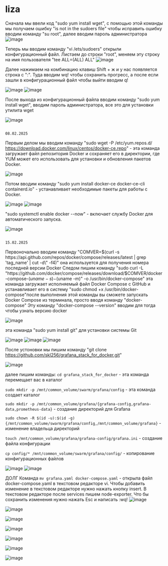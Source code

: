# liza
Сначала мы ввели код "sudo yum install wget", с помощью этой команды мы получаем ошибку "is not in the sudoers file" чтобы исправить ошибку вводим команду "su root", далее вводим пароль администратора 
![image](https://github.com/user-attachments/assets/087ce2c4-157a-426f-a8fa-4819b58582c6)

Теперь мы вводим команду "vi /ets/sudoers" открыли конфигурационный файл. Листаем до строки "root", меняем эту строку на имя пользователя "tee ALL=(ALL)       ALL"
![image](https://github.com/user-attachments/assets/833dee0b-0bdd-4eb7-bc38-c3c973521fe1)

Далее нажимаем на комбинацию клавиш Shift + ж и у нас появляется строка с ":". Туда вводим wq! чтобы сохранить прогресс, а после если зашли в конфигурационный файл чтобы выйти вводим q!

![image](https://github.com/user-attachments/assets/a6cc1a3e-79da-443c-a38f-d90a67a7cfd7)
![image](https://github.com/user-attachments/assets/ce7bb00c-e2aa-4af0-9598-2b3e1c96cd9a)

После выхода из конфигурационный файла вводим команду "sudo yum install wget", вводим пароль администратора, все это для установки утилита wget

![image](https://github.com/user-attachments/assets/35498f5c-92e3-4a15-bb71-1196d9d05caa)


                                                                                                    08.02.2025
Первым делом мы вводим команду "sudo wget -P /etc/yum.repos.d/ https://download.docker.com/linux/centos/docker-ce.repo" - эта команда загружает файл репозитория Docker и сохраняет его в директории, где YUM может его использовать для установки и обновления пакетов Docker.

![image](https://github.com/user-attachments/assets/267e8c02-ff29-440b-8d80-8c490a9aa509)


Потом вводим команду "sudo yum install docker-ce docker-ce-cli containerd.io" - устанавливает необходимые пакеты для работы с Docker.

![image](https://github.com/user-attachments/assets/6cc081dd-0be2-4c39-8ece-2d9c1482f38a)
![image](https://github.com/user-attachments/assets/88d88688-1bc4-41dc-a94e-409d3f0762ab)

"sudo systemctl enable docker --now" - включает службу Docker для автоматического запуска. 

![image](https://github.com/user-attachments/assets/336c0a72-40df-4aaf-b3f0-be138cd7fb0b)



                                                                                              15.02.2025
Первоночально вводим команду "COMVER=$(curl -s https://api.github.com/repos/docker/compose/releases/latest | grep 'tag_name' | cut -d\" -f4)" она используется для получения номера последней версии Docker 
Следом пишим команду "sudo curl -L "https://github.com/docker/compose/releases/download/$COMVER/docker-compose-$(uname -s)-$(uname -m)" -o /usr/bin/docker-compose"  эта команда загружает исполняемый файл Docker Compose с GitHub и устанавливает его в систему
"sudo chmod +x /usr/bin/docker-compose"после выполнения этой команды вы сможете запускать Docker Compose из терминала, просто вводя команду "docker-compose"
Эту команду "docker-compose --version" вводим для тогда чтобы узнать версию docker

![image](https://github.com/user-attachments/assets/e1ff69db-fb72-4d93-88e0-234fc56b9395)

эта команда "sudo yum install git" для установки системы Git

![image](https://github.com/user-attachments/assets/3f057d30-f6f3-4e65-b420-f61fd52e6f9f)
![image](https://github.com/user-attachments/assets/0c2a759d-edb8-43ae-8b74-a43befe0320f)
![image](https://github.com/user-attachments/assets/f7bd0cb2-8b44-4e31-9aa7-dc6324721d09)


После устоновки мы пишим команду "git clone https://github.com/skl256/grafana_stack_for_docker.git"

![image](https://github.com/user-attachments/assets/3fb73322-dda5-4a23-aa09-dadd40df5310)


далее пишим команды:
`cd grafana_stack_for_docker` - эта команда перемещает вас в каталог

`sudo mkdir -p /mnt/common_volume/swarm/grafana/config` - эта команда создает каталог 

`sudo mkdir -p /mnt/common_volume/grafana/{grafana-config,grafana-data,prometheus-data}` - создание директорий для Grafana

`sudo chown -R $(id -u):$(id -g) {/mnt/common_volume/swarm/grafana/config,/mnt/common_volume/grafana}` - изменение владельца директорий

`touch /mnt/common_volume/grafana/grafana-config/grafana.ini` - создание файла конфигурации

`cp config/* /mnt/common_volume/swarm/grafana/config/` - копирование конфигурационных файлов

![image](https://github.com/user-attachments/assets/5260a30e-5cbd-44f0-8102-ab682eca2e7c)
![image](https://github.com/user-attachments/assets/4449081b-6a3e-44d0-b97a-d7622e883d41)

ДОЛГ
Команда `mv grafana.yaml docker-compose.yaml` - открыла файл docker-compose.yaml в текстовом редакторе vi.
Чтобы добавить изменение в текстовом редакторе нужно нажать кнопку insert.
В текстовом редакторе после services пишем node-exporter. Что бы сохранить изменения нужно нажать Esc и написать :wq!
![image](https://github.com/user-attachments/assets/234714b2-163a-4301-b9d2-0a666eb021e3)

![image](https://github.com/user-attachments/assets/6fb6e001-eead-4740-814c-fc8b71382b76)


![image](https://github.com/user-attachments/assets/7b30130c-e4f3-43db-a710-133aa0db4f59)

![image](https://github.com/user-attachments/assets/1a90284b-7682-41cf-a6c8-90ed3469e2f5)

![image](https://github.com/user-attachments/assets/f223feb6-c57f-4eb5-a7ff-7b0619323eae)

![image](https://github.com/user-attachments/assets/ab7fcae9-11c3-4c10-b5a9-a2f8fe896c17)

![image](https://github.com/user-attachments/assets/a37da795-356e-40ab-8232-ae1dc893777e)
